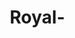 # Royal-
<!DOCTYPE html>
<html lang="uk">
<head>
    <meta charset="UTF-8">
    <meta name="viewport" content="width=device-width, initial-scale=1.0">
    <title>Royal Canin - Породні корми</title>
    <meta name="description" content="Породні корми Royal Canin для собак - спеціально розроблені раціони">
    <style>
        * {
            margin: 0;
            padding: 0;
            box-sizing: border-box;
        }

        body {
            font-family: 'Arial', sans-serif;
            background: linear-gradient(135deg, #ffffff 0%, #f8f8f8 100%);
            overflow: hidden;
            -webkit-font-smoothing: antialiased;
            -moz-osx-font-smoothing: grayscale;
        }

        .presentation-container {
            width: 100vw;
            height: 100vh;
            position: relative;
        }

        .slide {
            width: 100%;
            height: 100%;
            display: none;
            position: absolute;
            top: 0;
            left: 0;
            padding: 20px;
            background: linear-gradient(135deg, #ffffff 0%, #f8f8f8 100%);
            border-left: 8px solid #e31e24;
            will-change: transform, opacity;
        }

        .slide.active {
            display: flex;
            flex-direction: column;
            animation: slideIn 0.5s ease-out;
        }

        @keyframes slideIn {
            from { 
                opacity: 0; 
                transform: translateX(30px);
            }
            to { 
                opacity: 1; 
                transform: translateX(0);
            }
        }

        .slide-header {
            display: flex;
            justify-content: space-between;
            align-items: center;
            margin-bottom: 20px;
            padding-bottom: 15px;
            border-bottom: 2px solid #e31e24;
            flex-shrink: 0;
        }

        .logo {
            font-size: clamp(1.5rem, 4vw, 2.5rem);
            font-weight: bold;
            color: #e31e24;
            text-transform: uppercase;
            letter-spacing: 1px;
        }

        .slide-number {
            background: #e31e24;
            color: white;
            padding: 8px 16px;
            border-radius: 20px;
            font-weight: bold;
            font-size: clamp(0.8rem, 2vw, 1rem);
        }

        .slide-content {
            flex: 1;
            display: flex;
            align-items: center;
            gap: 30px;
            min-height: 0;
        }

        .breed-info {
            flex: 1;
            max-width: 50%;
            min-width: 0;
        }

        .breed-name {
            font-size: clamp(1.8rem, 4vw, 3rem);
            background: linear-gradient(135deg, #2c2c2c, #4a4a4a);
            -webkit-background-clip: text;
            -webkit-text-fill-color: transparent;
            background-clip: text;
            margin-bottom: 20px;
            font-weight: bold;
            text-transform: uppercase;
            letter-spacing: 1px;
            position: relative;
            line-height: 1.2;
        }

        .breed-name::after {
            content: '';
            position: absolute;
            bottom: -5px;
            left: 0;
            width: 50px;
            height: 3px;
            background: linear-gradient(135deg, #e31e24, #ff4444);
            border-radius: 2px;
        }

        .product-info {
            background: linear-gradient(135deg, #ffffff 0%, #f8f8f8 100%);
            padding: 25px;
            border-radius: 15px;
            box-shadow: 0 10px 30px rgba(227, 30, 36, 0.12);
            border: 2px solid #e31e24;
            margin-bottom: 20px;
            position: relative;
            overflow: hidden;
        }

        .product-info::before {
            content: '';
            position: absolute;
            top: 0;
            left: 0;
            right: 0;
            height: 4px;
            background: linear-gradient(90deg, #e31e24, #ff4444, #e31e24);
            animation: shimmer 3s infinite;
        }

        @keyframes shimmer {
            0% { transform: translateX(-100%); }
            100% { transform: translateX(100%); }
        }

        .product-name {
            font-size: clamp(1.1rem, 2.5vw, 1.8rem);
            background: linear-gradient(135deg, #e31e24, #c41e24);
            -webkit-background-clip: text;
            -webkit-text-fill-color: transparent;
            background-clip: text;
            margin-bottom: 15px;
            font-weight: bold;
            text-transform: uppercase;
            letter-spacing: 1px;
            line-height: 1.2;
        }

        .product-weight {
            font-size: clamp(0.9rem, 2vw, 1.3rem);
            color: #fff;
            background: linear-gradient(135deg, #e31e24, #c41e24);
            padding: 8px 16px;
            border-radius: 20px;
            display: inline-block;
            margin-bottom: 20px;
            font-weight: bold;
            box-shadow: 0 6px 15px rgba(227, 30, 36, 0.3);
            text-transform: uppercase;
            letter-spacing: 1px;
        }

        .breed-features {
            list-style: none;
            display: grid;
            gap: 8px;
        }

        .breed-features li {
            background: linear-gradient(135deg, #fff 0%, #f9f9f9 100%);
            padding: 10px 12px;
            border-radius: 8px;
            font-size: clamp(0.8rem, 1.8vw, 1rem);
            color: #444;
            position: relative;
            padding-left: 35px;
            border-left: 3px solid #e31e24;
            box-shadow: 0 3px 10px rgba(227, 30, 36, 0.08);
            transition: all 0.3s ease;
            font-weight: 500;
            line-height: 1.3;
        }

        .breed-features li:hover {
            transform: translateY(-1px);
            box-shadow: 0 6px 20px rgba(227, 30, 36, 0.15);
        }

        .breed-features li:before {
            content: "✨";
            position: absolute;
            left: 12px;
            top: 50%;
            transform: translateY(-50%);
            font-size: 1rem;
        }

        .breed-image {
            flex: 1;
            max-width: 45%;
            text-align: center;
            min-width: 0;
        }

        .breed-photo {
            width: 100%;
            height: clamp(200px, 35vh, 400px);
            background: linear-gradient(135deg, #f8f8f8 0%, #ffffff 100%);
            border-radius: 15px;
            display: flex;
            flex-direction: column;
            align-items: center;
            justify-content: center;
            font-size: clamp(1.5rem, 4vw, 3rem);
            border: 3px solid #e31e24;
            box-shadow: 0 15px 40px rgba(227, 30, 36, 0.25);
            position: relative;
            overflow: hidden;
            transition: all 0.3s ease;
        }

        .breed-photo:hover {
            transform: translateY(-3px);
            box-shadow: 0 20px 50px rgba(227, 30, 36, 0.35);
        }

        .breed-photo::before {
            content: '';
            position: absolute;
            top: -50%;
            left: -50%;
            right: -50%;
            bottom: -50%;
            background: conic-gradient(from 0deg, transparent, rgba(227, 30, 36, 0.1), transparent);
            animation: rotate 4s linear infinite;
        }

        @keyframes rotate {
            from { transform: rotate(0deg); }
            to { transform: rotate(360deg); }
        }

        .breed-photo small {
            font-size: clamp(0.7rem, 1.5vw, 1rem) !important;
            color: #e31e24;
            font-weight: bold;
            text-transform: uppercase;
            letter-spacing: 1px;
            margin-top: 8px;
            background: rgba(255, 255, 255, 0.9);
            padding: 4px 8px;
            border-radius: 10px;
            position: relative;
            z-index: 2;
        }

        .navigation {
            position: fixed;
            bottom: 20px;
            right: 20px;
            display: flex;
            gap: 10px;
            z-index: 1000;
        }

        .nav-btn {
            background: #e31e24;
            color: white;
            border: none;
            padding: 10px 16px;
            border-radius: 25px;
            cursor: pointer;
            font-size: clamp(0.7rem, 1.5vw, 0.9rem);
            font-weight: bold;
            transition: all 0.3s ease;
            box-shadow: 0 4px 12px rgba(227, 30, 36, 0.3);
            touch-action: manipulation;
        }

        .nav-btn:hover:not(:disabled) {
            background: #c41e24;
            transform: translateY(-2px);
            box-shadow: 0 6px 20px rgba(227, 30, 36, 0.4);
        }

        .nav-btn:active {
            transform: translateY(0);
        }

        .nav-btn:disabled {
            background: #ccc;
            cursor: not-allowed;
            transform: none;
            box-shadow: 0 2px 6px rgba(0,0,0,0.1);
        }

        .title-slide {
            justify-content: center;
            align-items: center;
            text-align: center;
            background: linear-gradient(135deg, #e31e24 0%, #c41e24 100%);
            color: white;
            border: none;
            padding: 40px;
        }

        .title-slide .main-title {
            font-size: clamp(2rem, 6vw, 3.5rem);
            margin-bottom: 20px;
            text-transform: uppercase;
            letter-spacing: 2px;
            text-shadow: 2px 2px 4px rgba(0,0,0,0.3);
            line-height: 1.2;
        }

        .title-slide .subtitle {
            font-size: clamp(1rem, 3vw, 1.5rem);
            margin-bottom: 25px;
            opacity: 0.9;
            line-height: 1.3;
        }

        .title-slide .description {
            font-size: clamp(0.8rem, 2.5vw, 1.1rem);
            max-width: 90%;
            line-height: 1.5;
            opacity: 0.8;
        }

        .progress-bar {
            position: fixed;
            top: 0;
            left: 0;
            height: 4px;
            background: #e31e24;
            transition: width 0.3s ease;
            z-index: 1001;
        }

        .slide-indicator {
            position: fixed;
            bottom: 20px;
            left: 50%;
            transform: translateX(-50%);
            display: flex;
            gap: 6px;
            z-index: 1000;
        }

        .dot {
            width: 10px;
            height: 10px;
            border-radius: 50%;
            background: rgba(227, 30, 36, 0.3);
            cursor: pointer;
            transition: all 0.3s ease;
        }

        .dot.active {
            background: #e31e24;
            transform: scale(1.2);
        }

        /* Mobile styles */
        @media (max-width: 768px) {
            .slide {
                padding: 15px;
                border-left: 4px solid #e31e24;
            }
            
            .slide-content {
                flex-direction: column;
                gap: 15px;
                text-align: center;
            }
            
            .breed-info, .breed-image {
                max-width: 100%;
                width: 100%;
            }
            
            .breed-photo {
                height: clamp(180px, 25vh, 300px);
            }
            
            .navigation {
                bottom: 15px;
                right: 15px;
                gap: 8px;
            }
            
            .nav-btn {
                padding: 8px 12px;
                font-size: 0.8rem;
            }
            
            .slide-indicator {
                bottom: 70px;
                gap: 4px;
            }
            
            .dot {
                width: 8px;
                height: 8px;
            }
            
            .breed-features {
                gap: 6px;
            }
            
            .breed-features li {
                padding: 8px 10px;
                padding-left: 30px;
            }
            
            .product-info {
                padding: 20px;
            }
        }

        @media (max-width: 480px) {
            .slide {
                padding: 10px;
            }
            
            .slide-header {
                margin-bottom: 15px;
                padding-bottom: 10px;
            }
            
            .breed-photo {
                height: clamp(150px, 20vh, 250px);
                font-size: 2rem;
            }
            
            .breed-photo small {
                font-size: 0.6rem !important;
                padding: 3px 6px;
            }
            
            .product-info {
                padding: 15px;
            }
            
            .breed-features li {
                font-size: 0.75rem;
                padding: 6px 8px;
                padding-left: 25px;
            }
            
            .breed-features li:before {
                left: 8px;
                font-size: 0.9rem;
            }
        }

        /* Large screens optimization */
        @media (min-width: 1200px) {
            .slide {
                padding: 40px;
            }
            
            .slide-content {
                gap: 40px;
            }
            
            .breed-photo {
                height: clamp(300px, 45vh, 500px);
            }
            
            .product-info {
                padding: 30px;
            }
        }

        @media (prefers-reduced-motion: reduce) {
            .slide.active {
                animation: none;
            }
            
            .breed-photo::before {
                animation: none;
            }
            
            .product-info::before {
                animation: none;
            }
        }
    </style>
</head>
<body>
    <div class="progress-bar" id="progressBar"></div>
    
    <div class="presentation-container">
        <!-- Титульний слайд -->
        <div class="slide active title-slide">
            <h1 class="main-title">Royal Canin</h1>
            <h2 class="subtitle">Породні корми для собак</h2>
            <p class="description">Спеціально розроблені раціони для конкретних порід, що враховують їх унікальні потреби в харчуванні</p>
        </div>

        <!-- Yorkshire Terrier Adult -->
        <div class="slide">
            <div class="slide-header">
                <div class="logo">Royal Canin</div>
                <div class="slide-number">1/6</div>
            </div>
            <div class="slide-content">
                <div class="breed-info">
                    <h2 class="breed-name">Yorkshire Terrier</h2>
                    <div class="product-info">
                        <div class="product-name">Yorkshire Terrier Adult</div>
                        <div class="product-weight">1.5 кг</div>
                        <ul class="breed-features">
                            <li>Підтримка здоров'я шкіри та блиску шерсті</li>
                            <li>Адаптований розмір гранул для маленької щелепи</li>
                            <li>Підтримка здоров'я зубів</li>
                            <li>Високоякісні білки для м'язової маси</li>
                        </ul>
                    </div>
                </div>
                <div class="breed-image">
                    <div class="breed-photo">🐕‍🦺<br><small>Yorkshire Terrier</small></div>
                </div>
            </div>
        </div>

        <!-- French Bulldog Adult -->
        <div class="slide">
            <div class="slide-header">
                <div class="logo">Royal Canin</div>
                <div class="slide-number">2/6</div>
            </div>
            <div class="slide-content">
                <div class="breed-info">
                    <h2 class="breed-name">French Bulldog</h2>
                    <div class="product-info">
                        <div class="product-name">French Bulldog Adult</div>
                        <div class="product-weight">3 кг</div>
                        <ul class="breed-features">
                            <li>Спеціальна форма гранул для брахіцефалів</li>
                            <li>Підтримка здоров'я травлення</li>
                            <li>Контроль ваги та м'язової маси</li>
                            <li>Підтримка здоров'я шкіри</li>
                        </ul>
                    </div>
                </div>
                <div class="breed-image">
                    <div class="breed-photo">🐕<br><small>French Bulldog</small></div>
                </div>
            </div>
        </div>

        <!-- Labrador Puppy -->
        <div class="slide">
            <div class="slide-header">
                <div class="logo">Royal Canin</div>
                <div class="slide-number">3/6</div>
            </div>
            <div class="slide-content">
                <div class="breed-info">
                    <h2 class="breed-name">Labrador Puppy</h2>
                    <div class="product-info">
                        <div class="product-name">Labrador Puppy</div>
                        <div class="product-weight">12 кг</div>
                        <ul class="breed-features">
                            <li>Підтримка здорового росту цуценят</li>
                            <li>Захист природного імунітету</li>
                            <li>Легкоперетравлювані білки</li>
                            <li>Збалансований вміст кальцію та фосфору</li>
                        </ul>
                    </div>
                </div>
                <div class="breed-image">
                    <div class="breed-photo">🐶<br><small>Labrador Puppy</small></div>
                </div>
            </div>
        </div>

        <!-- Labrador Adult -->
        <div class="slide">
            <div class="slide-header">
                <div class="logo">Royal Canin</div>
                <div class="slide-number">4/6</div>
            </div>
            <div class="slide-content">
                <div class="breed-info">
                    <h2 class="breed-name">Labrador Adult</h2>
                    <div class="product-info">
                        <div class="product-name">Labrador Adult</div>
                        <div class="product-weight">12 кг</div>
                        <ul class="breed-features">
                            <li>Контроль ваги та підтримка ідеальної форми</li>
                            <li>Підтримка здоров'я суглобів</li>
                            <li>Захист серцево-судинної системи</li>
                            <li>Підтримка здоров'я шкіри та шерсті</li>
                        </ul>
                    </div>
                </div>
                <div class="breed-image">
                    <div class="breed-photo">🦮<br><small>Labrador Adult</small></div>
                </div>
            </div>
        </div>

        <!-- German Shepherd Puppy -->
        <div class="slide">
            <div class="slide-header">
                <div class="logo">Royal Canin</div>
                <div class="slide-number">5/6</div>
            </div>
            <div class="slide-content">
                <div class="breed-info">
                    <h2 class="breed-name">German Shepherd Puppy</h2>
                    <div class="product-info">
                        <div class="product-name">German Shepherd Puppy</div>
                        <div class="product-weight">12 кг</div>
                        <ul class="breed-features">
                            <li>Підтримка здорового розвитку скелета</li>
                            <li>Зміцнення природного імунітету</li>
                            <li>Підтримка здоров'я травлення</li>
                            <li>Адаптований вміст енергії для росту</li>
                        </ul>
                    </div>
                </div>
                <div class="breed-image">
                    <div class="breed-photo">🐕‍🦺<br><small>German Shepherd Puppy</small></div>
                </div>
            </div>
        </div>

        <!-- Ger